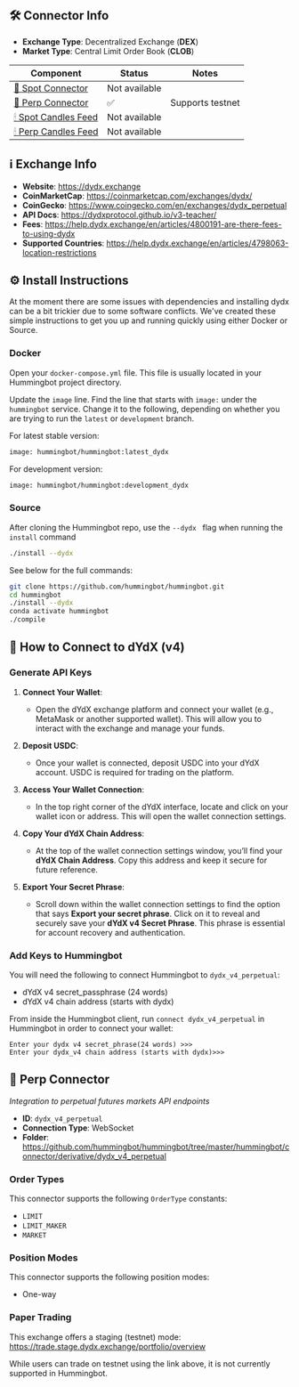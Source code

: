## 🛠 Connector Info

- **Exchange Type**: Decentralized Exchange (**DEX**)
- **Market Type**: Central Limit Order Book (**CLOB**)

| Component | Status | Notes | 
| --------- | ------ | ----- |
| [🔀 Spot Connector](#spot-connector) | Not available |
| [🔀 Perp Connector](#perp-connector) | ✅ | Supports testnet
| [🕯 Spot Candles Feed](#spot-candles-feed) | Not available | 
| [🕯 Perp Candles Feed](#perp-candles-feed) | Not available | 

## ℹ️ Exchange Info

- **Website**: <https://dydx.exchange>
- **CoinMarketCap**: <https://coinmarketcap.com/exchanges/dydx/>
- **CoinGecko**: <https://www.coingecko.com/en/exchanges/dydx_perpetual>
- **API Docs**: <https://dydxprotocol.github.io/v3-teacher/>
- **Fees**: <https://help.dydx.exchange/en/articles/4800191-are-there-fees-to-using-dydx>
- **Supported Countries**: <https://help.dydx.exchange/en/articles/4798063-location-restrictions> 


## ⚙️ Install Instructions

At the moment there are some issues with dependencies and installing dydx can be a bit trickier due to some software conflicts. We've created these simple instructions to get you up and running quickly using either Docker or Source. 

### Docker

Open your `docker-compose.yml` file. This file is usually located in your Hummingbot project directory.

Update the `image` line. Find the line that starts with `image:` under the `hummingbot` service. Change it to the following, depending on whether you are trying to run the `latest` or `development` branch. 

For latest stable version:

```bash
image: hummingbot/hummingbot:latest_dydx
```

For development version:

```bash
image: hummingbot/hummingbot:development_dydx
```


### Source

After cloning the Hummingbot repo, use the `--dydx ` flag when running the `install` command

```bash
./install --dydx
```

See below for the full commands: 

```bash
git clone https://github.com/hummingbot/hummingbot.git
cd hummingbot
./install --dydx
conda activate hummingbot
./compile
```


## 🔑 How to Connect to dYdX (v4)

### Generate API Keys

1. **Connect Your Wallet**: 
   - Open the dYdX exchange platform and connect your wallet (e.g., MetaMask or another supported wallet). This will allow you to interact with the exchange and manage your funds.

2. **Deposit USDC**: 
   - Once your wallet is connected, deposit USDC into your dYdX account. USDC is required for trading on the platform.

3. **Access Your Wallet Connection**:
   - In the top right corner of the dYdX interface, locate and click on your wallet icon or address. This will open the wallet connection settings.

4. **Copy Your dYdX Chain Address**: 
   - At the top of the wallet connection settings window, you’ll find your **dYdX Chain Address**. Copy this address and keep it secure for future reference.

5. **Export Your Secret Phrase**: 
   - Scroll down within the wallet connection settings to find the option that says **Export your secret phrase**. Click on it to reveal and securely save your **dYdX v4 Secret Phrase**. This phrase is essential for account recovery and authentication.


### Add Keys to Hummingbot

You will need the following to connect Hummingbot to `dydx_v4_perpetual`:

* dYdX v4 secret_passphrase (24 words)
* dYdX v4 chain address (starts with dydx)

From inside the Hummingbot client, run `connect dydx_v4_perpetual` in Hummingbot in order to connect your wallet:

```
Enter your dydx v4 secret_phrase(24 words) >>>
Enter your dydx_v4 chain address (starts with dydx)>>>
```



## 🔀 Perp Connector
*Integration to perpetual futures markets API endpoints*

- **ID**: `dydx_v4_perpetual`
- **Connection Type**: WebSocket
- **Folder**: <https://github.com/hummingbot/hummingbot/tree/master/hummingbot/connector/derivative/dydx_v4_perpetual>

### Order Types

This connector supports the following `OrderType` constants:

- `LIMIT`
- `LIMIT_MAKER`
- `MARKET`

### Position Modes

This connector supports the following position modes:

- One-way

### Paper Trading

This exchange offers a staging (testnet) mode: <https://trade.stage.dydx.exchange/portfolio/overview>

While users can trade on testnet using the link above, it is not currently supported in Hummingbot.